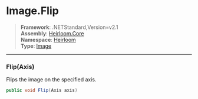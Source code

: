# Image.Flip

> **Framework**: .NETStandard,Version=v2.1  
> **Assembly**: [Heirloom.Core][0]  
> **Namespace**: [Heirloom][0]  
> **Type**: [Image][1]  

--------------------------------------------------------------------------------

### Flip(Axis)

Flips the image on the specified axis.

```cs
public void Flip(Axis axis)
```

[0]: ..\Heirloom.Core.md
[1]: Heirloom.Image.md
